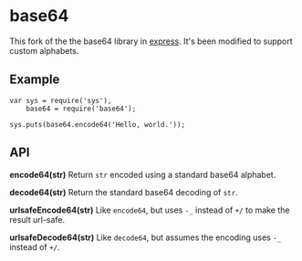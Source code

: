 # base64 #

This fork of the the base64 library in [express][1].  It's been
modified to support custom alphabets.

## Example ##

    var sys = require('sys'),
        base64 = require('base64');

    sys.puts(base64.encode64('Hello, world.'));

## API ##

**encode64(str)**
Return `str` encoded using a standard base64 alphabet.

**decode64(str)**
Return the standard base64 decoding of `str`.

**urlsafeEncode64(str)**
Like `encode64`, but uses `-_` instead of `+/` to make the result
url-safe.

**urlsafeDecode64(str)**
Like `decode64`, but assumes the encoding uses `-_` instead of `+/`.

[1]: http://github.com/visionmedia/express

